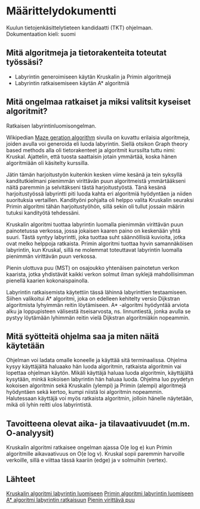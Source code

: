 # Määrittelydokumentti
Kuulun tietojenkäsittelytieteen kandidaatti (TKT) ohjelmaan.
Dokumentaation kieli: suomi

## Mitä algoritmeja ja tietorakenteita toteutat työssäsi?
- Labyrintin generoimiseen käytän Kruskalin ja Primin algoritmejä 
- Labyrintin ratkaisemiseen käytän A* algoritmiä

## Mitä ongelmaa ratkaiset ja miksi valitsit kyseiset algoritmit?
Ratkaisen labyrintinluomisongelman.

Wikipedian [Maze geration algorithm](https://en.wikipedia.org/wiki/Maze_generation_algorithm) sivulla on kuvattu erilaisia algoritmeja, joiden avulla voi generoida eli luoda labyrintin. Siellä otsikon Graph theory based methods alla oli tietorakenteet ja algoritmit kurssilta tuttu nimi: Kruskal. Ajattelin, että tuosta saattaisin jotain ymmärtää, koska hänen algoritmiään oli käsitelty kurssilla. 

Jätin tämän harjoitustyön kuitenkin kesken viime kesänä ja tein syksyllä kanditutkielmani pienimmän virittävän puun algoritmeistä ymmärtääkseni näitä paremmin ja selvitäkseni tästä harjoitustyöstä. Tänä kesänä harjoitustyössä labyrintti piti luoda kahta eri algoritmiä hyödyntäen ja niiden suorituksia vertaillen. Kandityöni pohjalta oli helppo valita Kruskalin seuraksi Primin algoritmi tähän harjoitustyöhön, sillä sekin oli tullut jossain määrin tutuksi kandityötä tehdessäni. 

Kruskalin algoritmi tuottaa labyrintin luomalla pienimmän virittävän puun painotetussa verkossa, jossa jokaisen kaaren paino on keskenään yhtä suuri. Tästä syntyy labyrintti, joka tuottaa suht säännöllisiä kuvioita, jotka ovat melko helppoja ratkaista. Primin algoritmi tuottaa hyvin samannäköisen labyrintin, kun Kruskal, sillä ne molemmat toteuttavat labyrintin luomalla pienimmän virittävän puun verkossa. 

Pienin ulottuva puu (MST) on osajoukko yhtenäisen painotetun verkon kaarista, jotka yhdistävät kaikki verkon solmut ilman syklejä mahdollisimman pienellä kaarien kokonaispainolla.

Labyrintin ratkaisemista käytettiin tässä lähinnä labyrinttien testaamiseen. Siihen valikoitui A* algoritmi, joka on edelleen kehitelty versio Dijkstran algoritmista lyhyimmän reitin löytämiseen. A* -algoritmi hyödyntää arviota alku ja loppupisteen välisestä itseisarvosta, ns. linnuntiestä, jonka avulla se pystyy löytämään lyhimmän reitin vielä Dijkstran algoritmiäkin nopeammin. 

## Mitä syötteitä ohjelma saa ja miten näitä käytetään
Ohjelman voi ladata omalle koneelle ja käyttää sitä terminaalissa. Ohjelma kysyy käyttäjältä haluaako hän luoda algoritmin, ratkaista algoritmin vai lopettaa ohjelman käytön. Mikäli käyttäjä haluaa luoda algoritmin, käyttäjältä kysytään, minkä kokoisen labyrintin hän haluaa luoda. Ohjelma luo pyydetyn kokoisen algoritmin sekä Kruskalin (ylempi) ja Primin (alempi) algoritmejä hyödyntäen sekä kertoo, kumpi niistä loi algoritmin nopeammin. Halutessaan käyttäjä voi myös ratkaista algoritmin, jolloin hänelle näytetään, mikä oli lyhin reitti ulos labyrintistä.  

## Tavoitteena olevat aika- ja tilavaativuudet (m.m. O-analyysit)
Kruskalin algoritmi ratkaisee ongelman ajassa O(e log e) kun Primin algoritmille aikavaativuus on O(e log v). Kruskal sopii paremmin harvoille verkoille, sillä e viittaa tässä kaariin (edge) ja v solmuihin (vertex). 

## Lähteet
[Kruskalin algoritmi labyrintin luomiseen](https://en.wikipedia.org/wiki/Maze_generation_algorithm#Randomized_Kruskal's_algorithm)
[Primin algoritmi labyrintin luomiseen](https://en.wikipedia.org/wiki/Maze_generation_algorithm#Randomized_Prim's_algorithm)
[A* algoritmi labyrintin ratkaisuun](https://en.wikipedia.org/wiki/Maze-solving_algorithm#Shortest_path_algorithm)
[Pienin virittävä puu](https://en.wikipedia.org/wiki/Minimum_spanning_tree)



